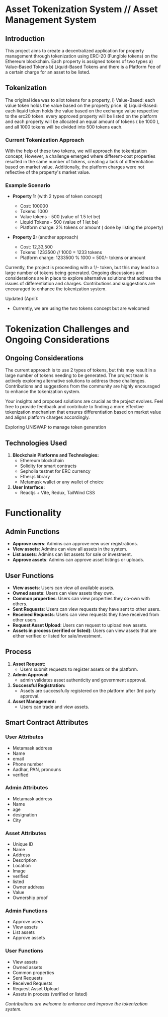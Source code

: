 # Asset Tokenization System // Asset Management System

## Introduction

This project aims to create a decentralized application for property management through tokenization using ERC-20 (Fungible tokens) on the Ethereum blockchain. Each property is assigned tokens of two types
a) Value-Based Tokens
b) Liquid-Based Tokens
and there is a Platform Fee of a certain charge for an asset to be listed.

## Tokenization

The original idea was to allot tokens for a property,
i) Value-Based: each value token holds the value based on the property price.
ii) Liquid-Based: each liquid token holds the value based on the exchange value respective to the erc20 token.
every approved property will be listed on the platform and each property will be allocated an equal amount of tokens ( be 1000 ), and all 1000 tokens will be divided into 500 tokens each.

### Current Tokenization Approach

With the help of these two tokens, we will approach the tokenization concept,
However, a challenge emerged where different-cost properties resulted in the same number of tokens, creating a lack of differentiation based on market value. Additionally, the platform charges were not reflective of the property's market value.

### Example Scenario

- **Property 1:** (with 2 types of token concept)

  - Cost: 100000
  - Tokens: 1000
  - Value tokens - 500 (value of 1.5 let be)
  - Liquid Tokens - 500 (value of 1 let be)
  - Platform charge: 2% tokens or amount ( done by listing the property)

- **Property 2:** (another approach)
  - Cost: 12,33,500
  - Tokens: 1233500 // 1000 = 1233 tokens
  - Platform charge: 1233500 % 1000 = 500/- tokens or amount

Currently, the project is proceeding with a 1/- token, but this may lead to a large number of tokens being generated. Ongoing discussions and considerations are in place to explore alternative solutions that address the issues of differentiation and charges. Contributions and suggestions are encouraged to enhance the tokenization system.

Updated (April):

- Currently, we are using the two tokens concept but are welcomed

# Tokenization Challenges and Ongoing Considerations

## Ongoing Considerations

The current approach is to use 2 types of tokens, but this may result in a large number of tokens needing to be generated. The project team is actively exploring alternative solutions to address these challenges. Contributions and suggestions from the community are highly encouraged to enhance the tokenization system.

Your insights and proposed solutions are crucial as the project evolves. Feel free to provide feedback and contribute to finding a more effective tokenization mechanism that ensures differentiation based on market value and aligns platform charges accordingly.

Exploring UNISWAP to manage token generation

## Technologies Used

1. **Blockchain Platforms and Technologies:**
   - Ethereum blockchain
   - Solidity for smart contracts
   - Sepholia testnet for ERC currency
   - Ether.js library
   - Metamask wallet or any wallet of choice
2. **User Interface:**
   - Reactjs + Vite, Redux, TailWind CSS

# Functionality

## Admin Functions

- **Approve users**: Admins can approve new user registrations.
- **View assets**: Admins can view all assets in the system.
- **List assets**: Admins can list assets for sale or investment.
- **Approve assets**: Admins can approve asset listings or uploads.

## User Functions

- **View assets**: Users can view all available assets.
- **Owned assets**: Users can view assets they own.
- **Common properties**: Users can view properties they co-own with others.
- **Sent Requests**: Users can view requests they have sent to other users.
- **Received Requests**: Users can view requests they have received from other users.
- **Request Asset Upload**: Users can request to upload new assets.
- **Assets in process (verified or listed)**: Users can view assets that are either verified or listed for sale/investment.


## Process

1. **Asset Request:**
   - Users submit requests to register assets on the platform.
2. **Admin Approval:**
   - admin validates asset authenticity and government approval.
3. **Successful Registration:**
   - Assets are successfully registered on the platform after 3rd party approval.
4. **Asset Management:**
   - Users can trade and view assets.

## Smart Contract Attributes

### User Attributes

- Metamask address
- Name
- email
- Phone number
- Aadhar, PAN, pronouns
- verified
### Admin Attributes

- Metamask address
- Name
- age
- designation
- City

### Asset Attributes

- Unique ID
- Name
- Address
- Description
- Location
- Image
- verified
- listed
- Owner address
- Value
- Ownership proof

### Admin Functions

- Approve users
- View assets
- List assets
- Approve assets

### User Functions

- View assets
- Owned assets
- Common properties
- Sent Requests
- Received Requests
- Request Asset Upload
- Assets in process (verified or listed)

_Contributions are welcome to enhance and improve the tokenization system._
